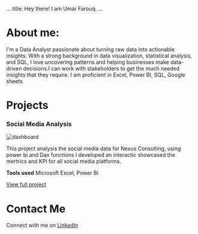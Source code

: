 ...
title: Hey there! I am Umar Farouq. 
...

# About me:
I'm a Data Analyst passionate about turning raw data into actionable insights. With a strong background in data visualization, statistical analysis, and SQL, I love uncovering patterns and helping businesses make data-driven decisions.I can work with stakeholders to get the much needed insights that they require. I am proficient in Excel, Power BI, SQL, Google sheets

# Projects

### Social Media Analysis
![dashboard](assets/SM_Dashboard)

This project analysis the social media data for Nexus Consulting, using power bi and Dax functions I developed an interactic showcased the mertrics and KPI for all social media platforms.

**Tools used** Microsoft Excel, Power Bi

[View full project](https://github.com/Umarola/social-media-analysis)

# Contact Me
Connect with me on [LinkedIn](https://www.linkedin.com/in/farouq-umar-1600a01b5/)
